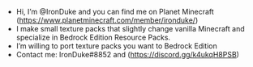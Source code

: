 - Hi, I’m @IronDuke and you can find me on Planet Minecraft (https://www.planetminecraft.com/member/ironduke/)
- I make small texture packs that slightly change vanilla Minecraft and specialize in Bedrock Edition Resource Packs.
- I’m willing to port texture packs you want to Bedrock Edition
- Contact me: IronDuke#8852 and (https://discord.gg/k4ukqH8PSB)

<!---
IronDuke-0/IronDuke-0 is a ✨ special ✨ repository because its `README.md` (this file) appears on your GitHub profile.
You can click the Preview link to take a look at your changes.
--->
